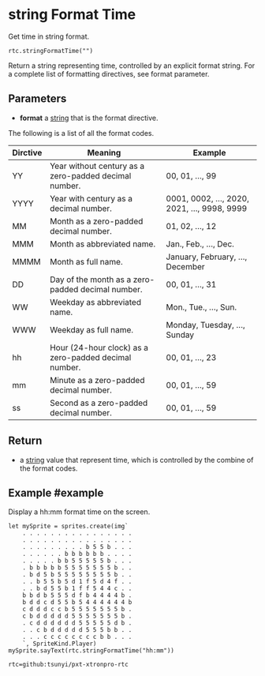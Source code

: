 # string Format Time

Get time in string format.

```sig
rtc.stringFormatTime("")
```

Return a string representing time, controlled by an explicit format string. 
For a complete list of formatting directives, see format parameter.

## Parameters

* **format** a [string](/types/string) that is the format directive.

The following is a list of all the format codes.

| Dirctive    | Meaning     | Example     |
| ----------- | ----------- | ----------- |
| YY          | Year without century as a zero-padded decimal number. | 00, 01, …, 99 |
| YYYY        | Year with century as a decimal number. | 0001, 0002, …, 2020, 2021, …, 9998, 9999 |
| MM          | Month as a zero-padded decimal number. | 01, 02, …, 12 |
| MMM         | Month as abbreviated name. | Jan., Feb., …, Dec. |
| MMMM        | Month as full name. | January, February, …, December |
| DD          | Day of the month as a zero-padded decimal number. | 00, 01, …, 31 |
| WW          | Weekday as abbreviated name. | Mon., Tue., …, Sun. |
| WWW         | Weekday as full name. | Monday, Tuesday, …, Sunday |
| hh          | Hour (24-hour clock) as a zero-padded decimal number. | 00, 01, …, 23 |
| mm          | Minute as a zero-padded decimal number. | 00, 01, …, 59 |
| ss          | Second as a zero-padded decimal number. | 00, 01, …, 59 |

## Return

* a [string](/types/string) value that represent time, which is controlled by the combine of the format codes.

## Example #example

Display a hh:mm format time on the screen.

```blocks
let mySprite = sprites.create(img`
    . . . . . . . . . . . . . . . . 
    . . . . . . . . . . . . . . . . 
    . . . . . . . . . b 5 5 b . . . 
    . . . . . . b b b b b b . . . . 
    . . . . . b b 5 5 5 5 5 b . . . 
    . b b b b b 5 5 5 5 5 5 5 b . . 
    . b d 5 b 5 5 5 5 5 5 5 5 b . . 
    . . b 5 5 b 5 d 1 f 5 d 4 f . . 
    . . b d 5 5 b 1 f f 5 4 4 c . . 
    b b d b 5 5 5 d f b 4 4 4 4 b . 
    b d d c d 5 5 b 5 4 4 4 4 4 4 b 
    c d d d c c b 5 5 5 5 5 5 5 b . 
    c b d d d d d 5 5 5 5 5 5 5 b . 
    . c d d d d d d 5 5 5 5 5 d b . 
    . . c b d d d d d 5 5 5 b b . . 
    . . . c c c c c c c c b b . . . 
    `, SpriteKind.Player)
mySprite.sayText(rtc.stringFormatTime("hh:mm"))
```

```package
rtc=github:tsunyi/pxt-xtronpro-rtc
```
